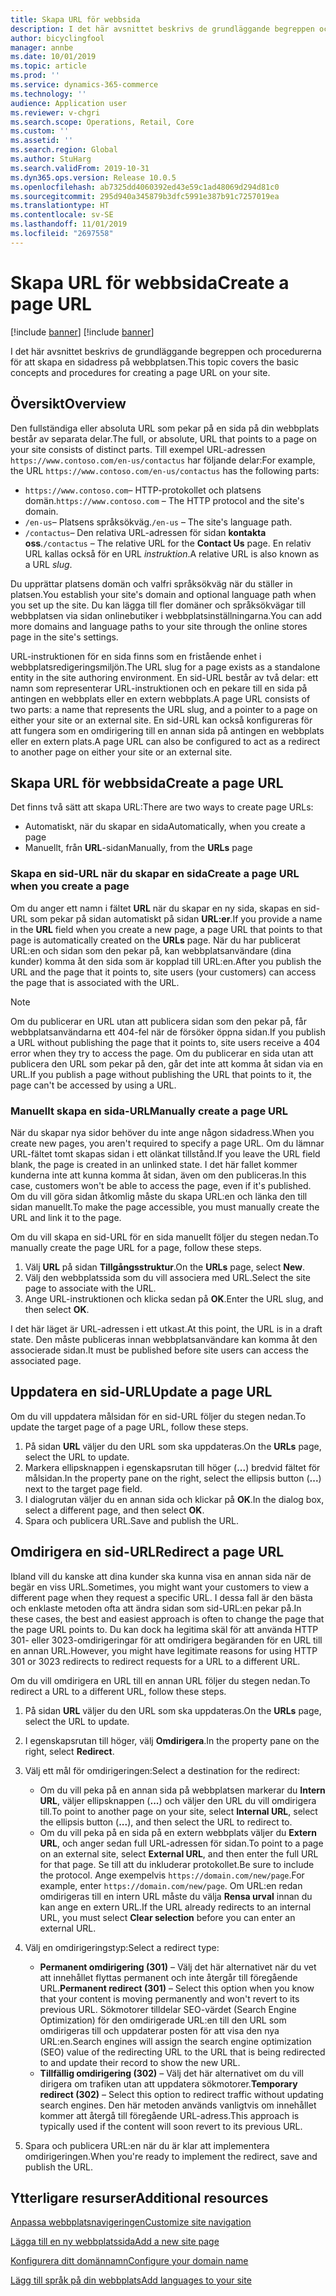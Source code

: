 ```yaml
---
title: Skapa URL för webbsida
description: I det här avsnittet beskrivs de grundläggande begreppen och procedurerna för att skapa en sidadress på webbplatsen.
author: bicyclingfool
manager: annbe
ms.date: 10/01/2019
ms.topic: article
ms.prod: ''
ms.service: dynamics-365-commerce
ms.technology: ''
audience: Application user
ms.reviewer: v-chgri
ms.search.scope: Operations, Retail, Core
ms.custom: ''
ms.assetid: ''
ms.search.region: Global
ms.author: StuHarg
ms.search.validFrom: 2019-10-31
ms.dyn365.ops.version: Release 10.0.5
ms.openlocfilehash: ab7325dd4060392ed43e59c1ad48069d294d81c0
ms.sourcegitcommit: 295d940a345879b3dfc5991e387b91c7257019ea
ms.translationtype: HT
ms.contentlocale: sv-SE
ms.lasthandoff: 11/01/2019
ms.locfileid: "2697558"
---
```

# <a name="create-a-page-url"></a><span data-ttu-id="34047-103">Skapa URL för webbsida</span><span class="sxs-lookup"><span data-stu-id="34047-103">Create a page URL</span></span>

[!include [banner](includes/preview-banner.md)]
[!include [banner](includes/banner.md)]

<span data-ttu-id="34047-104">I det här avsnittet beskrivs de grundläggande begreppen och procedurerna för att skapa en sidadress på webbplatsen.</span><span class="sxs-lookup"><span data-stu-id="34047-104">This topic covers the basic concepts and procedures for creating a page URL on your site.</span></span>

## <a name="overview"></a><span data-ttu-id="34047-105">Översikt</span><span class="sxs-lookup"><span data-stu-id="34047-105">Overview</span></span>

<span data-ttu-id="34047-106">Den fullständiga eller absoluta URL som pekar på en sida på din webbplats består av separata delar.</span><span class="sxs-lookup"><span data-stu-id="34047-106">The full, or absolute, URL that points to a page on your site consists of distinct parts.</span></span> <span data-ttu-id="34047-107">Till exempel URL-adressen `https://www.contoso.com/en-us/contactus` har följande delar:</span><span class="sxs-lookup"><span data-stu-id="34047-107">For example, the URL `https://www.contoso.com/en-us/contactus` has the following parts:</span></span>

- <span data-ttu-id="34047-108">`https://www.contoso.com`– HTTP-protokollet och platsens domän.</span><span class="sxs-lookup"><span data-stu-id="34047-108">`https://www.contoso.com` – The HTTP protocol and the site's domain.</span></span>
- <span data-ttu-id="34047-109">`/en-us`– Platsens språksökväg.</span><span class="sxs-lookup"><span data-stu-id="34047-109">`/en-us` – The site's language path.</span></span>
- <span data-ttu-id="34047-110">`/contactus`– Den relativa URL-adressen för sidan **kontakta oss**.</span><span class="sxs-lookup"><span data-stu-id="34047-110">`/contactus` – The relative URL for the **Contact Us** page.</span></span> <span data-ttu-id="34047-111">En relativ URL kallas också för en URL *instruktion*.</span><span class="sxs-lookup"><span data-stu-id="34047-111">A relative URL is also known as a URL *slug*.</span></span>

<span data-ttu-id="34047-112">Du upprättar platsens domän och valfri språksökväg när du ställer in platsen.</span><span class="sxs-lookup"><span data-stu-id="34047-112">You establish your site's domain and optional language path when you set up the site.</span></span> <span data-ttu-id="34047-113">Du kan lägga till fler domäner och språksökvägar till webbplatsen via sidan onlinebutiker i webbplatsinställningarna.</span><span class="sxs-lookup"><span data-stu-id="34047-113">You can add more domains and language paths to your site through the online stores page in the site's settings.</span></span>

<span data-ttu-id="34047-114">URL-instruktionen för en sida finns som en fristående enhet i webbplatsredigeringsmiljön.</span><span class="sxs-lookup"><span data-stu-id="34047-114">The URL slug for a page exists as a standalone entity in the site authoring environment.</span></span> <span data-ttu-id="34047-115">En sid-URL består av två delar: ett namn som representerar URL-instruktionen och en pekare till en sida på antingen en webbplats eller en extern webbplats.</span><span class="sxs-lookup"><span data-stu-id="34047-115">A page URL consists of two parts: a name that represents the URL slug, and a pointer to a page on either your site or an external site.</span></span> <span data-ttu-id="34047-116">En sid-URL kan också konfigureras för att fungera som en omdirigering till en annan sida på antingen en webbplats eller en extern plats.</span><span class="sxs-lookup"><span data-stu-id="34047-116">A page URL can also be configured to act as a redirect to another page on either your site or an external site.</span></span>

## <a name="create-a-page-url"></a><span data-ttu-id="34047-117">Skapa URL för webbsida</span><span class="sxs-lookup"><span data-stu-id="34047-117">Create a page URL</span></span>

<span data-ttu-id="34047-118">Det finns två sätt att skapa URL:</span><span class="sxs-lookup"><span data-stu-id="34047-118">There are two ways to create page URLs:</span></span>

- <span data-ttu-id="34047-119">Automatiskt, när du skapar en sida</span><span class="sxs-lookup"><span data-stu-id="34047-119">Automatically, when you create a page</span></span>
- <span data-ttu-id="34047-120">Manuellt, från **URL**-sidan</span><span class="sxs-lookup"><span data-stu-id="34047-120">Manually, from the **URLs** page</span></span>

### <a name="create-a-page-url-when-you-create-a-page"></a><span data-ttu-id="34047-121">Skapa en sid-URL när du skapar en sida</span><span class="sxs-lookup"><span data-stu-id="34047-121">Create a page URL when you create a page</span></span>

<span data-ttu-id="34047-122">Om du anger ett namn i fältet **URL** när du skapar en ny sida, skapas en sid-URL som pekar på sidan automatiskt på sidan **URL:er**.</span><span class="sxs-lookup"><span data-stu-id="34047-122">If you provide a name in the **URL** field when you create a new page, a page URL that points to that page is automatically created on the **URLs** page.</span></span> <span data-ttu-id="34047-123">När du har publicerat URL:en och sidan som den pekar på, kan webbplatsanvändare (dina kunder) komma åt den sida som är kopplad till URL:en.</span><span class="sxs-lookup"><span data-stu-id="34047-123">After you publish the URL and the page that it points to, site users (your customers) can access the page that is associated with the URL.</span></span>

> [!NOTE]
> <span data-ttu-id="34047-124">Om du publicerar en URL utan att publicera sidan som den pekar på, får webbplatsanvändarna ett 404-fel när de försöker öppna sidan.</span><span class="sxs-lookup"><span data-stu-id="34047-124">If you publish a URL without publishing the page that it points to, site users receive a 404 error when they try to access the page.</span></span> <span data-ttu-id="34047-125">Om du publicerar en sida utan att publicera den URL som pekar på den, går det inte att komma åt sidan via en URL.</span><span class="sxs-lookup"><span data-stu-id="34047-125">If you publish a page without publishing the URL that points to it, the page can't be accessed by using a URL.</span></span>

### <a name="manually-create-a-page-url"></a><span data-ttu-id="34047-126">Manuellt skapa en sida-URL</span><span class="sxs-lookup"><span data-stu-id="34047-126">Manually create a page URL</span></span>

<span data-ttu-id="34047-127">När du skapar nya sidor behöver du inte ange någon sidadress.</span><span class="sxs-lookup"><span data-stu-id="34047-127">When you create new pages, you aren't required to specify a page URL.</span></span> <span data-ttu-id="34047-128">Om du lämnar URL-fältet tomt skapas sidan i ett olänkat tillstånd.</span><span class="sxs-lookup"><span data-stu-id="34047-128">If you leave the URL field blank, the page is created in an unlinked state.</span></span> <span data-ttu-id="34047-129">I det här fallet kommer kunderna inte att kunna komma åt sidan, även om den publiceras.</span><span class="sxs-lookup"><span data-stu-id="34047-129">In this case, customers won't be able to access the page, even if it's published.</span></span> <span data-ttu-id="34047-130">Om du vill göra sidan åtkomlig måste du skapa URL:en och länka den till sidan manuellt.</span><span class="sxs-lookup"><span data-stu-id="34047-130">To make the page accessible, you must manually create the URL and link it to the page.</span></span>

<span data-ttu-id="34047-131">Om du vill skapa en sid-URL för en sida manuellt följer du stegen nedan.</span><span class="sxs-lookup"><span data-stu-id="34047-131">To manually create the page URL for a page, follow these steps.</span></span>

1. <span data-ttu-id="34047-132">Välj **URL** på sidan **Tillgångsstruktur**.</span><span class="sxs-lookup"><span data-stu-id="34047-132">On the **URLs** page, select **New**.</span></span>
1. <span data-ttu-id="34047-133">Välj den webbplatssida som du vill associera med URL.</span><span class="sxs-lookup"><span data-stu-id="34047-133">Select the site page to associate with the URL.</span></span>
1. <span data-ttu-id="34047-134">Ange URL-instruktionen och klicka sedan på **OK**.</span><span class="sxs-lookup"><span data-stu-id="34047-134">Enter the URL slug, and then select **OK**.</span></span>

<span data-ttu-id="34047-135">I det här läget är URL-adressen i ett utkast.</span><span class="sxs-lookup"><span data-stu-id="34047-135">At this point, the URL is in a draft state.</span></span> <span data-ttu-id="34047-136">Den måste publiceras innan webbplatsanvändare kan komma åt den associerade sidan.</span><span class="sxs-lookup"><span data-stu-id="34047-136">It must be published before site users can access the associated page.</span></span>

## <a name="update-a-page-url"></a><span data-ttu-id="34047-137">Uppdatera en sid-URL</span><span class="sxs-lookup"><span data-stu-id="34047-137">Update a page URL</span></span>

<span data-ttu-id="34047-138">Om du vill uppdatera målsidan för en sid-URL följer du stegen nedan.</span><span class="sxs-lookup"><span data-stu-id="34047-138">To update the target page of a page URL, follow these steps.</span></span>

1. <span data-ttu-id="34047-139">På sidan **URL** väljer du den URL som ska uppdateras.</span><span class="sxs-lookup"><span data-stu-id="34047-139">On the **URLs** page, select the URL to update.</span></span>
1. <span data-ttu-id="34047-140">Markera ellipsknappen i egenskapsrutan till höger (**...**) bredvid fältet för målsidan.</span><span class="sxs-lookup"><span data-stu-id="34047-140">In the property pane on the right, select the ellipsis button (**...**) next to the target page field.</span></span>
1. <span data-ttu-id="34047-141">I dialogrutan väljer du en annan sida och klickar på **OK**.</span><span class="sxs-lookup"><span data-stu-id="34047-141">In the dialog box, select a different page, and then select **OK**.</span></span>
1. <span data-ttu-id="34047-142">Spara och publicera URL.</span><span class="sxs-lookup"><span data-stu-id="34047-142">Save and publish the URL.</span></span>

## <a name="redirect-a-page-url"></a><span data-ttu-id="34047-143">Omdirigera en sid-URL</span><span class="sxs-lookup"><span data-stu-id="34047-143">Redirect a page URL</span></span>

<span data-ttu-id="34047-144">Ibland vill du kanske att dina kunder ska kunna visa en annan sida när de begär en viss URL.</span><span class="sxs-lookup"><span data-stu-id="34047-144">Sometimes, you might want your customers to view a different page when they request a specific URL.</span></span> <span data-ttu-id="34047-145">I dessa fall är den bästa och enklaste metoden ofta att ändra sidan som sid-URL:en pekar på.</span><span class="sxs-lookup"><span data-stu-id="34047-145">In these cases, the best and easiest approach is often to change the page that the page URL points to.</span></span> <span data-ttu-id="34047-146">Du kan dock ha legitima skäl för att använda HTTP 301- eller 3023-omdirigeringar för att omdirigera begäranden för en URL till en annan URL.</span><span class="sxs-lookup"><span data-stu-id="34047-146">However, you might have legitimate reasons for using HTTP 301 or 3023 redirects to redirect requests for a URL to a different URL.</span></span>

<span data-ttu-id="34047-147">Om du vill omdirigera en URL till en annan URL följer du stegen nedan.</span><span class="sxs-lookup"><span data-stu-id="34047-147">To redirect a URL to a different URL, follow these steps.</span></span>

1. <span data-ttu-id="34047-148">På sidan **URL** väljer du den URL som ska uppdateras.</span><span class="sxs-lookup"><span data-stu-id="34047-148">On the **URLs** page, select the URL to update.</span></span>
1. <span data-ttu-id="34047-149">I egenskapsrutan till höger, välj **Omdirigera**.</span><span class="sxs-lookup"><span data-stu-id="34047-149">In the property pane on the right, select **Redirect**.</span></span>
1. <span data-ttu-id="34047-150">Välj ett mål för omdirigeringen:</span><span class="sxs-lookup"><span data-stu-id="34047-150">Select a destination for the redirect:</span></span>

    - <span data-ttu-id="34047-151">Om du vill peka på en annan sida på webbplatsen markerar du **Intern URL**, väljer ellipsknappen (**...**) och väljer den URL du vill omdirigera till.</span><span class="sxs-lookup"><span data-stu-id="34047-151">To point to another page on your site, select **Internal URL**, select the ellipsis button (**...**), and then select the URL to redirect to.</span></span>
    - <span data-ttu-id="34047-152">Om du vill peka på en sida på en extern webbplats väljer du **Extern URL**, och anger sedan full URL-adressen för sidan.</span><span class="sxs-lookup"><span data-stu-id="34047-152">To point to a page on an external site, select **External URL**, and then enter the full URL for that page.</span></span> <span data-ttu-id="34047-153">Se till att du inkluderar protokollet.</span><span class="sxs-lookup"><span data-stu-id="34047-153">Be sure to include the protocol.</span></span> <span data-ttu-id="34047-154">Ange exempelvis `https://domain.com/new/page`.</span><span class="sxs-lookup"><span data-stu-id="34047-154">For example, enter `https://domain.com/new/page`.</span></span> <span data-ttu-id="34047-155">Om URL:en redan omdirigeras till en intern URL måste du välja **Rensa urval** innan du kan ange en extern URL.</span><span class="sxs-lookup"><span data-stu-id="34047-155">If the URL already redirects to an internal URL, you must select **Clear selection** before you can enter an external URL.</span></span>

1. <span data-ttu-id="34047-156">Välj en omdirigeringstyp:</span><span class="sxs-lookup"><span data-stu-id="34047-156">Select a redirect type:</span></span>

    - <span data-ttu-id="34047-157">**Permanent omdirigering (301)** – Välj det här alternativet när du vet att innehållet flyttas permanent och inte återgår till föregående URL.</span><span class="sxs-lookup"><span data-stu-id="34047-157">**Permanent redirect (301)** – Select this option when you know that your content is moving permanently and won't revert to its previous URL.</span></span> <span data-ttu-id="34047-158">Sökmotorer tilldelar SEO-värdet (Search Engine Optimization) för den omdirigerade URL:en till den URL som omdirigeras till och uppdaterar posten för att visa den nya URL:en.</span><span class="sxs-lookup"><span data-stu-id="34047-158">Search engines will assign the search engine optimization (SEO) value of the redirecting URL to the URL that is being redirected to and update their record to show the new URL.</span></span> 
    - <span data-ttu-id="34047-159">**Tillfällig omdirigering (302)** – Välj det här alternativet om du vill dirigera om trafiken utan att uppdatera sökmotorer.</span><span class="sxs-lookup"><span data-stu-id="34047-159">**Temporary redirect (302)** – Select this option to redirect traffic without updating search engines.</span></span> <span data-ttu-id="34047-160">Den här metoden används vanligtvis om innehållet kommer att återgå till föregående URL-adress.</span><span class="sxs-lookup"><span data-stu-id="34047-160">This approach is typically used if the content will soon revert to its previous URL.</span></span>

1. <span data-ttu-id="34047-161">Spara och publicera URL:en när du är klar att implementera omdirigeringen.</span><span class="sxs-lookup"><span data-stu-id="34047-161">When you're ready to implement the redirect, save and publish the URL.</span></span>

## <a name="additional-resources"></a><span data-ttu-id="34047-162">Ytterligare resurser</span><span class="sxs-lookup"><span data-stu-id="34047-162">Additional resources</span></span>

[<span data-ttu-id="34047-163">Anpassa webbplatsnavigeringen</span><span class="sxs-lookup"><span data-stu-id="34047-163">Customize site navigation</span></span>](customize-site-navigation.md)

[<span data-ttu-id="34047-164">Lägga till en ny webbplatssida</span><span class="sxs-lookup"><span data-stu-id="34047-164">Add a new site page</span></span>](add-new-page.md)

[<span data-ttu-id="34047-165">Konfigurera ditt domännamn</span><span class="sxs-lookup"><span data-stu-id="34047-165">Configure your domain name</span></span>](configure-your-domain-name.md)

[<span data-ttu-id="34047-166">Lägg till språk på din webbplats</span><span class="sxs-lookup"><span data-stu-id="34047-166">Add languages to your site</span></span>](add-languages-to-site.md)
